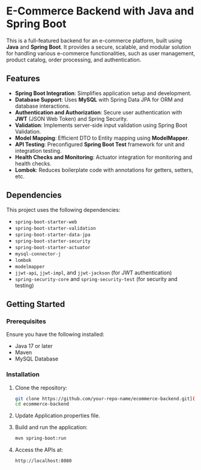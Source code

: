 # E-Commerce Backend with Java and Spring Boot

This is a full-featured backend for an e-commerce platform, built using **Java** and **Spring Boot**. It provides a secure, scalable, and modular solution for handling various e-commerce functionalities, such as user management, product catalog, order processing, and authentication.

## Features

- **Spring Boot Integration**: Simplifies application setup and development.
- **Database Support**: Uses **MySQL** with Spring Data JPA for ORM and database interactions.
- **Authentication and Authorization**: Secure user authentication with **JWT** (JSON Web Token) and Spring Security.
- **Validation**: Implements server-side input validation using Spring Boot Validation.
- **Model Mapping**: Efficient DTO to Entity mapping using **ModelMapper**.
- **API Testing**: Preconfigured **Spring Boot Test** framework for unit and integration testing.
- **Health Checks and Monitoring**: Actuator integration for monitoring and health checks.
- **Lombok**: Reduces boilerplate code with annotations for getters, setters, etc.

## Dependencies

This project uses the following dependencies:

- `spring-boot-starter-web`
- `spring-boot-starter-validation`
- `spring-boot-starter-data-jpa`
- `spring-boot-starter-security`
- `spring-boot-starter-actuator`
- `mysql-connector-j`
- `lombok`
- `modelmapper`
- `jjwt-api`, `jjwt-impl`, and `jjwt-jackson` (for JWT authentication)
- `spring-security-core` and `spring-security-test` (for security and testing)

## Getting Started

### Prerequisites

Ensure you have the following installed:

- Java 17 or later
- Maven
- MySQL Database

### Installation

1. Clone the repository:

   ```bash
   git clone https://github.com/your-repo-name/ecommerce-backend.git](https://github.com/SinghTanmay024/Ecommerce.git
   cd ecommerce-backend

2. Update Application.properties file.

3. Build and run the application:
   ```bash
   mvn spring-boot:run
5. Access the APIs at:
   ```bash
   http://localhost:8080
   

   
